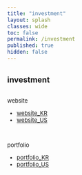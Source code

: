 ```yaml
---
title: "investment"
layout: splash
classes: wide
toc: false
permalink: /investment
published: true
hidden: false
---
```


<br>
<font size="4"> 
  <div style="font-weight:bold;">
    investment
  </div>
</font>
<br>

<font size="2">
<div markdown="1">

website

- [website_KR](/investment/website_KR)
- [website_US](/investment/website_US)
<br>

portfolio

- [portfolio_KR](/investment/portfolio_KR)
- [portfolio_US](/investment/portfolio_US)

</div>
</font>
